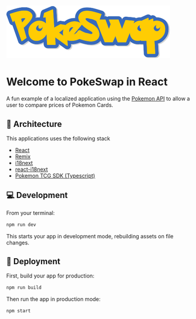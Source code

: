 # ![PokeSwap Logo][pokeswap-logo]

# Welcome to PokeSwap in React

A fun example of a localized application using the [Pokemon API][pokemon-api] to allow a user to compare prices of Pokemon Cards.

## 🧱 Architecture
This applications uses the following stack
- [React][react]
- [Remix][remix-docs]
- [i18next]
- [react-i18next]
- [Pokemon TCG SDK (Typescript)][pokemon-tcg-sdk-typescript]


## 💻 Development

From your terminal:

```sh
npm run dev
```

This starts your app in development mode, rebuilding assets on file changes.

## 🚀 Deployment

First, build your app for production:

```sh
npm run build
```

Then run the app in production mode:

```sh
npm start
```

<!--LINKS-->
[react]:https://react.dev/
[remix-docs]: https://remix.run/docs
[i18next]:https://www.i18next.com/
[react-i18next]:https://react.i18next.com/
[pokeswap-logo]: docs/images/pokeswap-logo.png
[pokemon-api]:https://pokemontcg.io/
[pokemon-tcg-sdk-typescript]: https://github.com/PokemonTCG/pokemon-tcg-sdk-typescript